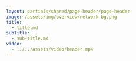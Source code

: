 ```yaml
---
layout: partials/shared/page-header/page-header
image: /assets/img/overview/network-bg.png
title:
  - title.md
subTitle:
  - sub-title.md
video:
  - ../../assets/video/header.mp4
---
```

